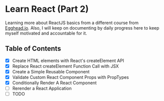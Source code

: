 # Learn React (Part 2)

Learning more about ReactJS basics from a different course from [Egghead.io][egghead-link]. Also, I will keep on documenting by daily progress here to keep myself motivated and accountable for it.

## Table of Contents

*   [x] Create HTML elements with React's createElement API
*   [x] Replace React createElement Function Call with JSX
*   [x] Create a Simple Reusable Component
*   [x] Validate Custom React Component Props with PropTypes
*   [x] Conditionally Render A React Component
*   [ ] Rerender a React Application
*   [ ] TODO

<!-- All the links here -->

[egghead-link]: https://egghead.io/lessons/react-introduction-to-the-beginner-s-guide-to-reactjs

